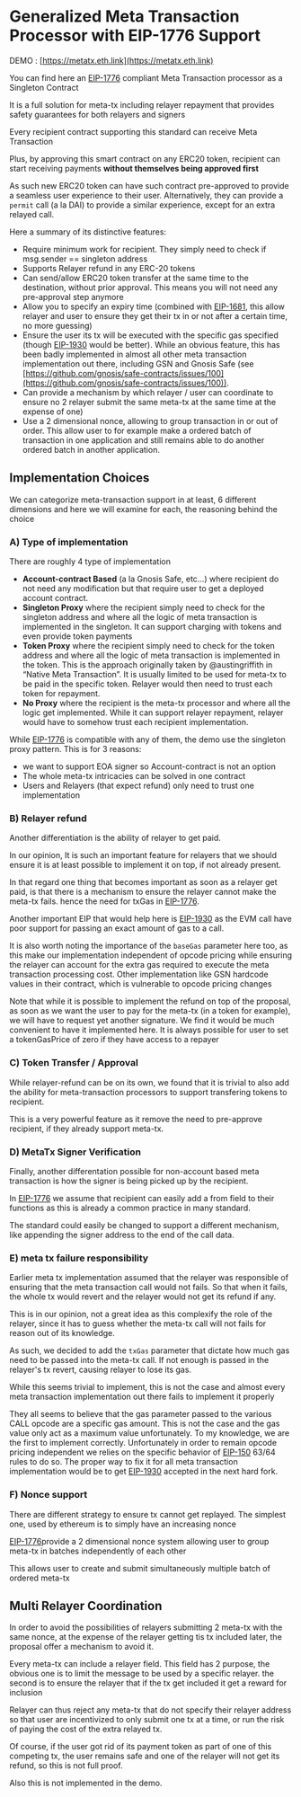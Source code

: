 # Generalized Meta Transaction Processor with EIP-1776 Support

DEMO : [https://metatx.eth.link](https://metatx.eth.link)

You can find here an [EIP-1776](https://github.com/ethereum/EIPs/issues/1776) compliant Meta Transaction processor as a Singleton Contract

It is a full solution for meta-tx including relayer repayment that provides safety guarantees for both relayers and signers

Every recipient contract supporting this standard can receive Meta Transaction

Plus, by approving this smart contract on any ERC20 token, recipient can start receiving payments **without themselves being approved first**

As such new ERC20 token can have such contract pre-approved to provide a seamless user experience to their user. Alternatively, they can provide a `permit` call (a la DAI) to provide a similar experience, except for an extra relayed call.

Here a summary of its distinctive features:

*   Require minimum work for recipient. They simply need to check if msg.sender == singleton address
*   Supports Relayer refund in any ERC-20 tokens
*   Can send/allow ERC20 token transfer at the same time to the destination, without prior approval. This means you will not need any pre-approval step anymore
*   Allow you to specify an expiry time (combined with [EIP-1681](https://eips.ethereum.org/EIPS/eip-1681), this allow relayer and user to ensure they get their tx in or not after a certain time, no more guessing)
*   Ensure the user its tx will be executed with the specific gas specified (though [EIP-1930](https://eips.ethereum.org/EIPS/eip-1930) would be better). While an obvious feature, this has been badly implemented in almost all other meta transaction implementation out there, including GSN and Gnosis Safe (see [https://github.com/gnosis/safe-contracts/issues/100](https://github.com/gnosis/safe-contracts/issues/100)).
*   Can provide a mechanism by which relayer / user can coordinate to ensure no 2 relayer submit the same meta-tx at the same time at the expense of one)
*   Use a 2 dimensional nonce, allowing to group transaction in or out of order. This allow user to for example make a ordered batch of transaction in one application and still remains able to do another ordered batch in another application.

## Implementation Choices

We can categorize meta-transaction support in at least, 6 different dimensions and here we will examine for each, the reasoning behind the choice

### A) Type of implementation

There are roughly 4 type of implementation

*   **Account-contract Based** (a la Gnosis Safe, etc…) where recipient do not need any modification but that require user to get a deployed account contract.
*   **Singleton Proxy** where the recipient simply need to check for the singleton address and where all the logic of meta transaction is implemented in the singleton. It can support charging with tokens and even provide token payments
*   **Token Proxy** where the recipient simply need to check for the token address and where all the logic of meta transaction is implemented in the token. This is the approach originally taken by @austingriffith in “Native Meta Transaction”. It is usually limited to be used for meta-tx to be paid in the specific token. Relayer would then need to trust each token for repayment.
*   **No Proxy** where the recipient is the meta-tx processor and where all the logic get implemented. While it can support relayer repayment, relayer would have to somehow trust each recipient implementation.

While [EIP-1776](https://github.com/ethereum/EIPs/issues/1776) is compatible with any of them, the demo use the singleton proxy pattern. This is for 3 reasons:

*   we want to support EOA signer so Account-contract is not an option
*   The whole meta-tx intricacies can be solved in one contract
*   Users and Relayers (that expect refund) only need to trust one implementation

### B) Relayer refund

Another differentiation is the ability of relayer to get paid.

In our opinion, It is such an important feature for relayers that we should ensure it is at least possible to implement it on top, if not already present.

In that regard one thing that becomes important as soon as a relayer get paid, is that there is a mechanism to ensure the relayer cannot make the meta-tx fails. hence the need for txGas in [EIP-1776](https://github.com/ethereum/EIPs/issues/1776).

Another important EIP that would help here is [EIP-1930](https://eips.ethereum.org/EIPS/eip-1930) as the EVM call have poor support for passing an exact amount of gas to a call.

It is also worth noting the importance of the `baseGas` parameter here too, as this make our implementation independent of opcode pricing while ensuring the relayer can account for the extra gas required to execute the meta transaction processing cost. Other implementation like GSN hardcode values in their contract, which is vulnerable to opcode pricing changes

Note that while it is possible to implement the refund on top of the proposal, as soon as we want the user to pay for the meta-tx (in a token for example), we will have to request yet another signature. We find it would be much convenient to have it implemented here. It is always possible for user to set a tokenGasPrice of zero if they have access to a repayer

### C) Token Transfer / Approval

While relayer-refund can be on its own, we found that it is trivial to also add the ability for meta-transaction processors to support transfering tokens to recipient.

This is a very powerful feature as it remove the need to pre-approve recipient, if they already support meta-tx.

### D) MetaTx Signer Verification

Finally, another differentation possible for non-account based meta transaction is how the signer is being picked up by the recipient.

In [EIP-1776](https://github.com/ethereum/EIPs/issues/1776) we assume that recipient can easily add a from field to their functions as this is already a common practice in many standard.

The standard could easily be changed to support a different mechanism, like appending the signer address to the end of the call data.

### E) meta tx failure responsibility

Earlier meta tx implementation assumed that the relayer was responsible of ensuring that the meta transaction call would not fails. So that when it fails, the whole tx would revert and the relayer would not get its refund if any.

This is in our opinion, not a great idea as this complexify the role of the relayer, since it has to guess whether the meta-tx call will not fails for reason out of its knowledge.

As such, we decided to add the `txGas` parameter that dictate how much gas need to be passed into the meta-tx call. If not enough is passed in the relayer's tx revert, causing relayer to lose its gas.

While this seems trivial to implement, this is not the case and almost every meta transaction implementation out there fails to implement it properly

They all seems to believe that the gas parameter passed to the various CALL opcode are a specific gas amount. This is not the case and the gas value only act as a maximum value unfortunately. To my knowledge, we are the first to implement correctly. Unfortunately in order to remain opcode pricing independent we relies on the specific behavior of [EIP-150](https://eips.ethereum.org/EIPS/eip-150) 63/64 rules to do so. The proper way to fix it for all meta transaction implementation would be to get [EIP-1930](https://eips.ethereum.org/EIPS/eip-1930) accepted in the next hard fork.

### F) Nonce support

There are different strategy to ensure tx cannot get replayed. The simplest one, used by ethereum is to simply have an increasing nonce

[EIP-1776](https://github.com/ethereum/EIPs/issues/1776)provide a 2 dimensional nonce system allowing user to group meta-tx in batches independently of each other

This allows user to create and submit simultaneously multiple batch of ordered meta-tx

## Multi Relayer Coordination

In order to avoid the possibilities of relayers submitting 2 meta-tx with the same nonce, at the expense of the relayer getting tis tx included later, the proposal offer a mechanism to avoid it.

Every meta-tx can include a relayer field. This field has 2 purpose, the obvious one is to limit the message to be used by a specific relayer. the second is to ensure the relayer that if the tx get included it get a reward for inclusion

Relayer can thus reject any meta-tx that do not specify their relayer address so that user are incentivized to only submit one tx at a time, or run the risk of paying the cost of the extra relayed tx.

Of course, if the user got rid of its payment token as part of one of this competing tx, the user remains safe and one of the relayer will not get its refund, so this is not full proof.

Also this is not implemented in the demo.
